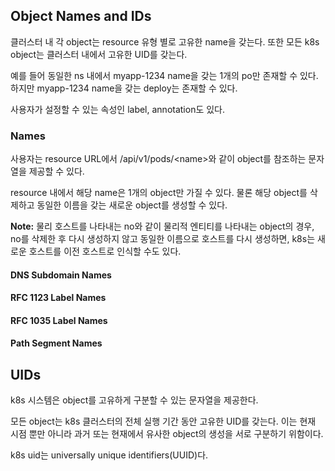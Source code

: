 ## Object Names and IDs
클러스터 내 각 object는 resource 유형 별로 고유한 name을 갖는다. 또한 모든 k8s object는 클러스터 내에서 고유한 UID를 갖는다.

예를 들어 동일한 ns 내에서 myapp-1234 name을 갖는 1개의 po만 존재할 수 있다. 하지만 myapp-1234 name을 갖는 deploy는 존재할 수 있다.

사용자가 설정할 수 있는 속성인 label, annotation도 있다.

### Names
사용자는 resource URL에서 /api/v1/pods/\<name\>와 같이 object를 참조하는 문자열을 제공할 수 있다.

resource 내에서 해당 name은 1개의 object만 가질 수 있다. 물론 해당 object를 삭제하고 동일한 이름을 갖는 새로운 object를 생성할 수 있다.

**Note:** 물리 호스트를 나타내는 no와 같이 물리적 엔티티를 나타내는 object의 경우, no를 삭제한 후 다시 생성하지 않고 동일한 이름으로 호스트를 다시 생성하면,
k8s는 새로운 호스트를 이전 호스트로 인식할 수도 있다.

#### DNS Subdomain Names
#### RFC 1123 Label Names
#### RFC 1035 Label Names
#### Path Segment Names

## UIDs
k8s 시스템은 object를 고유하게 구분할 수 있는 문자열을 제공한다.

모든 object는 k8s 클러스터의 전체 실행 기간 동안 고유한 UID를 갖는다. 이는 현재 시점 뿐만 아니라 과거 또는 현재에서 유사한 object의 생성을 서로 구분하기 위함이다.

k8s uid는 universally unique identifiers(UUID)다.